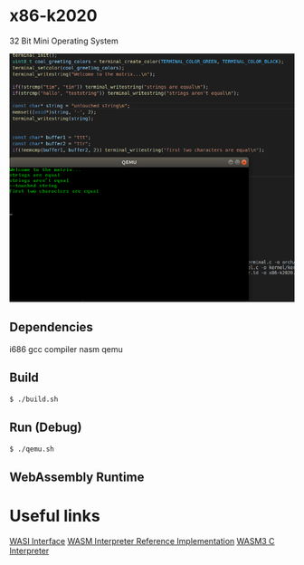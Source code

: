 # x86-k2020
32 Bit Mini Operating System

![alt text](/images/kernel01.png)

## Dependencies
i686 gcc compiler
nasm
qemu

## Build
```
$ ./build.sh
```

## Run (Debug)
```
$ ./qemu.sh
```

## WebAssembly Runtime
# Useful links
[WASI Interface](https://github.com/WebAssembly/WASI/blob/master/phases/snapshot/docs.md)
[WASM Interpreter Reference Implementation](https://github.com/WebAssembly/spec/tree/master/interpreter)
[WASM3 C Interpreter](https://github.com/wasm3/wasm3)
